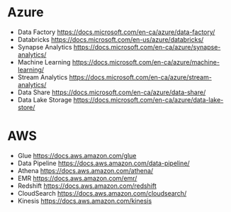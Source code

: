 # Azure
* Data Factory https://docs.microsoft.com/en-ca/azure/data-factory/
* Databricks https://docs.microsoft.com/en-us/azure/databricks/
* Synapse Analytics https://docs.microsoft.com/en-ca/azure/synapse-analytics/
* Machine Learning https://docs.microsoft.com/en-ca/azure/machine-learning/
* Stream Analytics https://docs.microsoft.com/en-ca/azure/stream-analytics/
* Data Share https://docs.microsoft.com/en-ca/azure/data-share/
* Data Lake Storage https://docs.microsoft.com/en-ca/azure/data-lake-store/

# AWS
* Glue https://docs.aws.amazon.com/glue
* Data Pipeline https://docs.aws.amazon.com/data-pipeline/
* Athena https://docs.aws.amazon.com/athena/
* EMR https://docs.aws.amazon.com/emr/
* Redshift https://docs.aws.amazon.com/redshift
* CloudSearch https://docs.aws.amazon.com/cloudsearch/
* Kinesis https://docs.aws.amazon.com/kinesis
